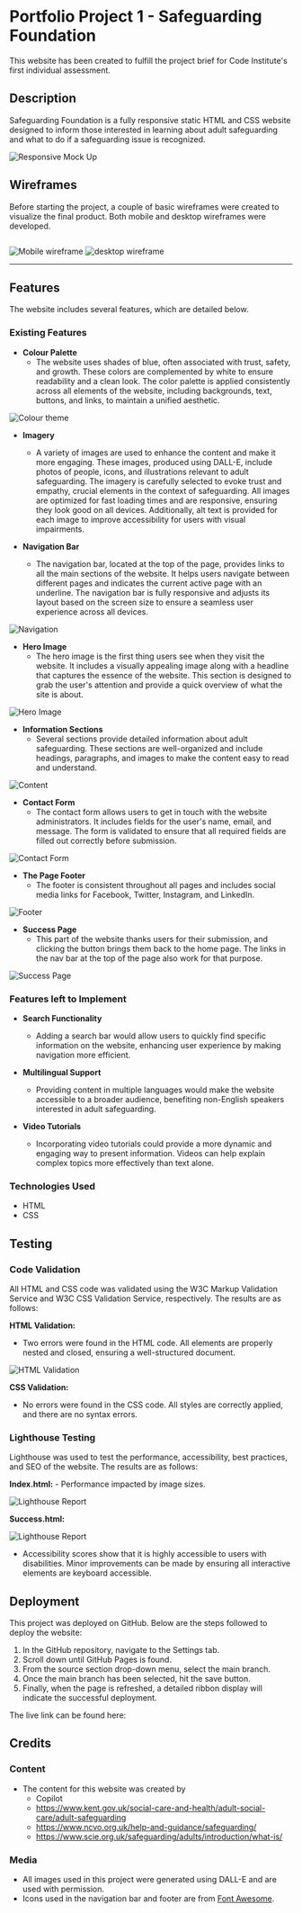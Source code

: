 # __Portfolio Project 1 - Safeguarding Foundation__
This website has been created to fulfill the project brief for Code Institute's first individual assessment.

## __Description__
Safeguarding Foundation is a fully responsive static HTML and CSS website designed to inform those interested in learning about adult safeguarding and what to do if a safeguarding issue is recognized.

![Responsive Mock Up](/assets/images/responsive-design.png)

## __Wireframes__
Before starting the project, a couple of basic wireframes were created to visualize the final product. Both mobile and desktop wireframes were developed.

<img>

![Mobile wireframe](/assets/images/mobile.png) ![desktop wireframe](/assets/images/desktop.png)

---
## __Features__
The website includes several features, which are detailed below.

### __Existing Features__

- __Colour Palette__
    - The website uses shades of blue, often associated with trust, safety, and growth. These colors are complemented by white to ensure readability and a clean look. The color palette is applied consistently across all elements of the website, including backgrounds, text, buttons, and links, to maintain a unified aesthetic.

![Colour theme](/assets/images/colour-theme.jpeg)

- __Imagery__
    - A variety of images are used to enhance the content and make it more engaging. These images, produced using DALL-E, include photos of people, icons, and illustrations relevant to adult safeguarding. The imagery is carefully selected to evoke trust and empathy, crucial elements in the context of safeguarding. All images are optimized for fast loading times and are responsive, ensuring they look good on all devices. Additionally, alt text is provided for each image to improve accessibility for users with visual impairments.

- __Navigation Bar__
    - The navigation bar, located at the top of the page, provides links to all the main sections of the website. It helps users navigate between different pages and indicates the current active page with an underline. The navigation bar is fully responsive and adjusts its layout based on the screen size to ensure a seamless user experience across all devices.

![Navigation](/assets/images/navbar.png)

- __Hero Image__
    - The hero image is the first thing users see when they visit the website. It includes a visually appealing image along with a headline that captures the essence of the website. This section is designed to grab the user's attention and provide a quick overview of what the site is about.

![Hero Image](/assets/images/hero-img.png)

- __Information Sections__
    - Several sections provide detailed information about adult safeguarding. These sections are well-organized and include headings, paragraphs, and images to make the content easy to read and understand.

![Content](/assets/images/content.png)

- __Contact Form__
    - The contact form allows users to get in touch with the website administrators. It includes fields for the user's name, email, and message. The form is validated to ensure that all required fields are filled out correctly before submission.

![Contact Form](/assets/images/contact.png)

- __The Page Footer__
    - The footer is consistent throughout all pages and includes social media links for Facebook, Twitter, Instagram, and LinkedIn.

![Footer](/assets/images/footer.png)

- __Success Page__
    - This part of the website thanks users for their submission, and clicking the button brings them back to the home page. The links in the nav bar at the top of the page also work for that purpose.

![Success Page](/assets/images/success-pg.png)

### __Features left to Implement__
- __Search Functionality__
    - Adding a search bar would allow users to quickly find specific information on the website, enhancing user experience by making navigation more efficient.

- __Multilingual Support__
    - Providing content in multiple languages would make the website accessible to a broader audience, benefiting non-English speakers interested in adult safeguarding.

- __Video Tutorials__
    - Incorporating video tutorials could provide a more dynamic and engaging way to present information. Videos can help explain complex topics more effectively than text alone.

### __Technologies Used__
- HTML
- CSS

## __Testing__

### __Code Validation__

All HTML and CSS code was validated using the W3C Markup Validation Service and W3C CSS Validation Service, respectively. The results are as follows:

__HTML Validation:__
- Two errors were found in the HTML code. All elements are properly nested and closed, ensuring a well-structured document.

![HTML Validation](/assets/images/HTMLvalidation.png)

__CSS Validation:__
- No errors were found in the CSS code. All styles are correctly applied, and there are no syntax errors.

### __Lighthouse Testing__

Lighthouse was used to test the performance, accessibility, best practices, and SEO of the website. The results are as follows:

__Index.html:__
    - Performance impacted by image sizes.

![Lighthouse Report](/assets/images/lighthouse-index.png)

__Success.html:__

![Lighthouse Report](/assets/images/lighthouse-success.png)

- Accessibility scores show that it is highly accessible to users with disabilities. Minor improvements can be made by ensuring all interactive elements are keyboard accessible.

## __Deployment__

This project was deployed on GitHub. Below are the steps followed to deploy the website:
1. In the GitHub repository, navigate to the Settings tab.
2. Scroll down until GitHub Pages is found.
3. From the source section drop-down menu, select the main branch.
4. Once the main branch has been selected, hit the save button.
5. Finally, when the page is refreshed, a detailed ribbon display will indicate the successful deployment.

The live link can be found here: 

## __Credits__

### __Content__
- The content for this website was created by
    -  Copilot
    - https://www.kent.gov.uk/social-care-and-health/adult-social-care/adult-safeguarding
    - https://www.ncvo.org.uk/help-and-guidance/safeguarding/
    - https://www.scie.org.uk/safeguarding/adults/introduction/what-is/

### __Media__
- All images used in this project were generated using DALL-E and are used with permission.
- Icons used in the navigation bar and footer are from [Font Awesome](https://fontawesome.com/).